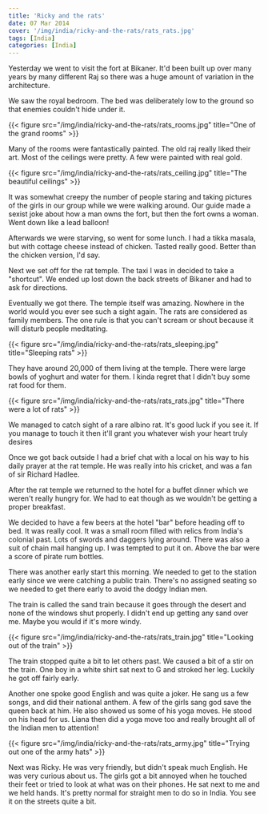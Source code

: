```yaml
---
title: 'Ricky and the rats'
date: 07 Mar 2014
cover: '/img/india/ricky-and-the-rats/rats_rats.jpg'
tags: [India]
categories: [India]
---
```


Yesterday we went to visit the fort at Bikaner. It'd been built up over many years by many different Raj so there was a huge amount of variation in the architecture.

We saw the royal bedroom. The bed was deliberately low to the ground so that enemies couldn't hide under it.

{{< figure src="/img/india/ricky-and-the-rats/rats_rooms.jpg" title="One of the grand rooms" >}}

Many of the rooms were fantastically painted. The old raj really liked their art. Most of the ceilings were pretty. A few were painted with real gold.

{{< figure src="/img/india/ricky-and-the-rats/rats_ceiling.jpg" title="The beautiful ceilings" >}}

It was somewhat creepy the number of people staring and taking pictures of the girls in our group while we were walking around. Our guide made a sexist joke about how a man owns the fort, but then the fort owns a woman. Went down like a lead balloon!

Afterwards we were starving, so went for some lunch. I had a tikka masala, but with cottage cheese instead of chicken. Tasted really good. Better than the chicken version, I'd say.

Next we set off for the rat temple. The taxi I was in decided to take a "shortcut". We ended up lost down the back streets of Bikaner and had to ask for directions.

Eventually we got there. The temple itself was amazing. Nowhere in the world would you ever see such a sight again. The rats are considered as family members. The one rule is that you can't scream or shout because it will disturb people meditating.

{{< figure src="/img/india/ricky-and-the-rats/rats_sleeping.jpg" title="Sleeping rats" >}}

They have around 20,000 of them living at the temple. There were large bowls of yoghurt and water for them. I kinda regret that I didn't buy some rat food for them.

{{< figure src="/img/india/ricky-and-the-rats/rats_rats.jpg" title="There were a lot of rats" >}}

We managed to catch sight of a rare albino rat. It's good luck if you see it. If you manage to touch it then it'll grant you whatever wish your heart truly desires

Once we got back outside I had a brief chat with a local on his way to his daily prayer at the rat temple. He was really into his cricket, and was a fan of sir Richard Hadlee.

After the rat temple we returned to the hotel for a buffet dinner which we weren't really hungry for. We had to eat though as we wouldn't be getting a proper breakfast.

We decided to have a few beers at the hotel "bar" before heading off to bed. It was really cool. It was a small room filled with relics from India's colonial past. Lots of swords and daggers lying around. There was also a suit of chain mail hanging up. I was tempted to put it on. Above the bar were a score of pirate rum bottles.

There was another early start this morning. We needed to get to the station early since we were catching a public train. There's no assigned seating so we needed to get there early to avoid the dodgy Indian men.

The train is called the sand train because it goes through the desert and none of the windows shut properly. I didn't end up getting any sand over me. Maybe you would if it's more windy.

{{< figure src="/img/india/ricky-and-the-rats/rats_train.jpg" title="Looking out of the train" >}}

The train stopped quite a bit to let others past. We caused a bit of a stir on the train. One boy in a white shirt sat next to G and stroked her leg. Luckily he got off fairly early.

Another one spoke good English and was quite a joker. He sang us a few songs, and did their national anthem. A few of the girls sang god save the queen back at him. He also showed us some of his yoga moves. He stood on his head for us. Liana then did a yoga move too and really brought all of the Indian men to attention!

{{< figure src="/img/india/ricky-and-the-rats/rats_army.jpg" title="Trying out one of the army hats" >}}

Next was Ricky. He was very friendly, but didn't speak much English. He was very curious about us. The girls got a bit annoyed when he touched their feet or tried to look at what was on their phones. He sat next to me and we held hands. It's pretty normal for straight men to do so in India. You see it on the streets quite a bit.
